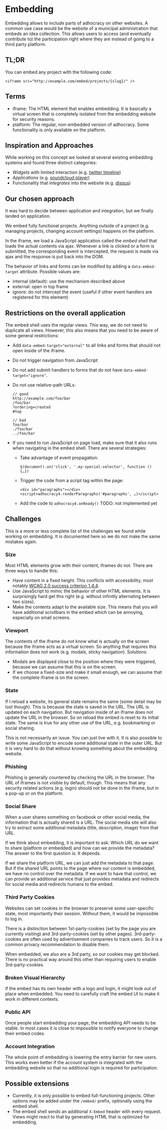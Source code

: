 # Embedding

Embedding allows to include parts of adhocracy on other websites. A common use
case would be the website of a municipal administration that embeds an idea
collection.  This allows users to access (and eventually contribute to) the
participation right where they are instead of going to a third party platform.

## TL;DR

You can embed any project with the following code:

    <iframe src="http://example.com/embed/projects/{slug}/" />

## Terms

-   iframe: The HTML element that enables embedding. It is basically a virtual
    screen that is completely isolated from the embedding website for security
    reasons.
-   platform: The regular, non-embedded version of adhocracy. Some
    functionality is only available on the platform.

## Inspiration and Approaches

While working on this concept we looked at several existing embedding systems
and found three distinct categories:

-   *Widgets* with limited interaction (e.g. [twitter timeline](https://dev.twitter.com/web/embedded-timelines))
-   *Applications* (e.g. [soundcloud player](https://help.soundcloud.com/hc/en-us/articles/115003449627-The-HTML5-embedded-player))
-   Functionality that *integrates* into the website (e.g. [disqus](https://disqus.com/))

## Our chosen approach

It was hard to decide between application and integration, but we finally
landed on application.

We embed fully functional projects. Anything outside of a project (e.g.
managing projects, changing account settings) happens on the platform.

In the iframe, we load a JavaScript application called the *embed shell* that
loads the actual contents via ajax.  Whenever a link is clicked or a form is
submitted, the corresponding event is intercepted, the request is made via ajax
and the response is put back into the DOM.

The behavior of links and forms can be modified by adding a `data-embed-target`
attribute. Possible values are:

-   internal (default): use the mechanism described above
-   external: open in top frame
-   ignore: do not intercept the event (useful if other event handlers are
    registered for this element)

## Restrictions on the overall application

The embed shell uses the regular views. This way, we do not need to duplicate
all views. However, this also means that you need to be aware of some general
restrictions:

-   Add `data-embed-target="external"` to all links and forms that should not
    open inside of the iframe.
-   Do not trigger navigation from JavaScript
-   Do not add submit handlers to forms that do not have
    `data-embed-target="ignore"`.
-   Do not use relative-path URLs:

        // good
        http://example.com/foo/bar
        /foo/bar
        ?ordering=created
        #top

        // bad
        foo/bar
        ./foo/bar
        ../foo/bar

-   If you need to run JavaScript on page load, make sure that it also runs
    when navigating in the embed shell. There are several strategies:

    -   Take advantage of event propagation:

            $(document).on('click', '.my-special-selector', function () {…})

    -   Trigger the code from a script tag within the page:

            <div id="paragraphs"></div>
            <script>adhocracy4.renderParagraphs('#paragraphs', …)</script>

    -   Add the code to `adhocracy4.onReady()`  TODO: not implemented yet

## Challenges

This is a more or less complete list of the challenges we found while working
on embedding. It is documented here so we do not make the same mistakes again.

### Size

Most HTML elements grow with their content, iframes do not. There are three
ways to handle this:

-   Have content in a fixed height. This conflicts with accessibility, most
    notably [WCAG 2.0 success criterion
    1.4.4](https://www.w3.org/TR/WCAG20/#visual-audio-contrast-scale).
-   Use JavaScript to mimic the behavior of other HTML elements. It is
    surprisingly hard get this right (e.g. without infinitly alternating
    between two sizes).
-   Make the contents adapt to the available size. This means that you will
    have additional scrollbars in the embed which can be annoying, especially
    on small screens.

### Viewport

The contents of the iframe do not know what is actually on the screen because
the iframe acts as a virtual screen. So anything that requires this information
does not work (e.g. modals, sticky navigation). Solutions:

-   Modals are displayed close to the position where they were triggered,
    because we can assume that this is on the screen.
-   If we choose a fixed-size and make it small enough, we can assume that the
    complete iframe is on the screen.

### State

If I reload a website, its general state remains the same (some detail may be
lost though). This is because the state is saved in the URL. The URL is updated
on each navigation. But navigation inside of an iframe does not update the URL
in the browser. So on reload the embed is reset to its initial state. The same
is true for any other use of the URL, e.g. bookmarking or social sharing.

This is not necessarily an issue. You can just live with it. It is also
possible to write some JavaScript to encode some additional state in the outer
URL. But it is very hard to do that without knowing something about the
embedding website.

### Phishing

Phishing is generally countered by checking the URL in the browser. The URL of
iframes is not visible by default, though. This means that any security related
actions (e.g. login) should not be done in the iframe, but in a pop-up or on
the platform.

### Social Share

When a user shares something on facebook or other social media, the information
that is actually shared is a URL. The social media site will also try to
extract some additional metadata (title, description, image) from that URL.

If we think about embedding, it is important to ask: Which URL do we want to
share (platform or embedded) and how can we provide the metadata? The answer to
the first question is: It depends.

If we share the platform URL, we can just add the metadata to that page. But if
the shared URL points to the page where our content is embedded, we have no
control over the metadata. If we want to have that control, we can provide an
additional service that just provides metadata and redirects for social media
and redirects humans to the embed.

### Third Party Cookies

Websites can set cookies in the browser to preserve some user-specific state,
most importantly their session. Without them, it would be impossible to log in.

There is a distinction between 1st-party-cookies (set by the page you are
currently visiting) and 3rd-party-cookies (set by other pages).
3rd-party-cookies are often used by advertisement companies to track users. So
it is a common privacy recommendation to disable them.

When embedded, we also are a 3rd party, so our cookies may get blocked. There
is no practical way around this other than requiring users to enable
3rd-party-cookies.

### Broken Visual Hierarchy

If the embed has its own header with a logo and login, it might look out of
place when embedded. You need to carefully craft the embed UI to make it work
in different contexts.

### Public API

Once people start embedding your page, the embedding API needs to be stable. In
most cases it is close to impossible to notify everyone to change their embed
codes.

### Account Integration

The whole point of embedding is lowering the entry barrier for new users. This
works even better if the account system is integrated with the embedding
website so that no additional login is required for participation.

## Possible extensions

-   Currently, it is only possible to embed full-functioning projects. Other
    options may be added under the `/embed/` prefix, optionally using the embed
    shell.
-   The embed shell sends an additional `X-Embed` header with every request.
    Views might react to that by generating HTML that is optimized for
    embedding.
